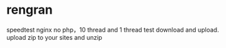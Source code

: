 # rengran
 speedtest nginx no php，10 thread and 1 thread test download and upload.
upload zip to your sites and unzip
